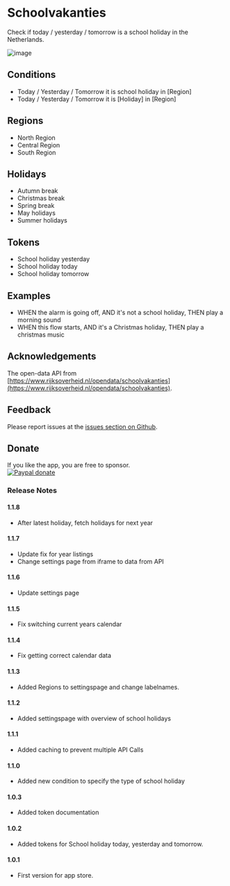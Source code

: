 # Schoolvakanties

Check if today / yesterday / tomorrow is a school holiday in the Netherlands.

![image][storebackdrop]

## Conditions

- Today / Yesterday / Tomorrow it is school holiday in [Region]
- Today / Yesterday / Tomorrow it is [Holiday] in [Region]

## Regions

- North Region
- Central Region
- South Region

## Holidays

- Autumn break
- Christmas break
- Spring break
- May holidays
- Summer holidays

## Tokens

- School holiday yesterday
- School holiday today
- School holiday tomorrow

## Examples

- WHEN the alarm is going off, AND it's not a school holiday, THEN play a morning sound
- WHEN this flow starts, AND it's a Christmas holiday, THEN play a christmas music

## Acknowledgements

The open-data API from [https://www.rijksoverheid.nl/opendata/schoolvakanties](https://www.rijksoverheid.nl/opendata/schoolvakanties).

## Feedback

Please report issues at the [issues section on Github](https://github.com/elmarkou/homey.schoolvakanties.nederland/issues).

## Donate

If you like the app, you are free to sponsor.  
[![Paypal donate][pp-donate-image]][pp-donate-link]

### Release Notes

#### 1.1.8

- After latest holiday, fetch holidays for next year

#### 1.1.7

- Update fix for year listings
- Change settings page from iframe to data from API

#### 1.1.6

- Update settings page

#### 1.1.5

- Fix switching current years calendar

#### 1.1.4

- Fix getting correct calendar data

#### 1.1.3

- Added Regions to settingspage and change labelnames.

#### 1.1.2

- Added settingspage with overview of school holidays

#### 1.1.1

- Added caching to prevent multiple API Calls

#### 1.1.0

- Added new condition to specify the type of school holiday

#### 1.0.3

- Added token documentation

#### 1.0.2

- Added tokens for School holiday today, yesterday and tomorrow.

#### 1.0.1

- First version for app store.

[pp-donate-link]: https://www.paypal.me/elmarkouwenhoven
[pp-donate-image]: https://www.paypalobjects.com/webstatic/en_US/i/btn/png/btn_donate_92x26.png
[storebackdrop]: https://github.com/elmarkou/homey.schoolvakanties.nederland/raw/master/assets/images/large.png
